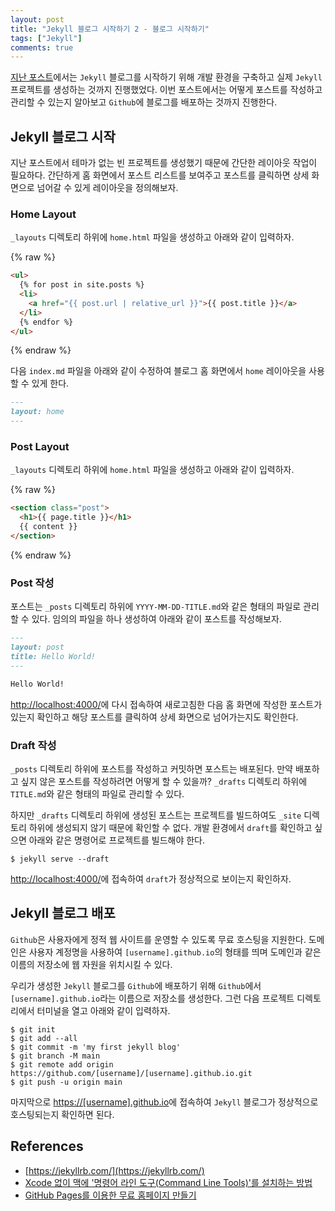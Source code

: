 ```yaml
---
layout: post
title: "Jekyll 블로그 시작하기 2 - 블로그 시작하기"
tags: ["Jekyll"]
comments: true
---
```


[지난 포스트](#)에서는 `Jekyll` 블로그를 시작하기 위해 개발 환경을 구축하고 실제 `Jekyll` 프로젝트를 생성하는 것까지 진행했었다. 이번 포스트에서는 어떻게 포스트를 작성하고 관리할 수 있는지 알아보고 `Github`에 블로그를 배포하는 것까지 진행한다.

## Jekyll 블로그 시작

지난 포스트에서 테마가 없는 빈 프로젝트를 생성했기 때문에 간단한 레이아웃 작업이 필요하다. 간단하게 홈 화면에서 포스트 리스트를 보여주고 포스트를 클릭하면 상세 화면으로 넘어갈 수 있게 레이아웃을 정의해보자.

### Home Layout

`_layouts` 디렉토리 하위에 `home.html` 파일을 생성하고 아래와 같이 입력하자.

{% raw %}

```html
<ul>
  {% for post in site.posts %}
  <li>
    <a href="{{ post.url | relative_url }}">{{ post.title }}</a>
  </li>
  {% endfor %}
</ul>
```

{% endraw %}

다음 `index.md` 파일을 아래와 같이 수정하여 블로그 홈 화면에서 `home` 레이아웃을 사용할 수 있게 한다.

```markdown
---
layout: home
---
```

### Post Layout

`_layouts` 디렉토리 하위에 `home.html` 파일을 생성하고 아래와 같이 입력하자.

{% raw %}

```html
<section class="post">
  <h1>{{ page.title }}</h1>
  {{ content }}
</section>
```

{% endraw %}

### Post 작성

포스트는 `_posts` 디렉토리 하위에 `YYYY-MM-DD-TITLE.md`와 같은 형태의 파일로 관리할 수 있다. 임의의 파일을 하나 생성하여 아래와 같이 포스트를 작성해보자.

```markdown
---
layout: post
title: Hello World!
---

Hello World!
```

[http://localhost:4000/](http://localhost:4000/)에 다시 접속하여 새로고침한 다음 홈 화면에 작성한 포스트가 있는지 확인하고 해당 포스트를 클릭하여 상세 화면으로 넘어가는지도 확인한다.

### Draft 작성

`_posts` 디렉토리 하위에 포스트를 작성하고 커밋하면 포스트는 배포된다. 만약 배포하고 싶지 않은 포스트를 작성하려면 어떻게 할 수 있을까? `_drafts` 디렉토리 하위에 `TITLE.md`와 같은 형태의 파일로 관리할 수 있다.

하지만 `_drafts` 디렉토리 하위에 생성된 포스트는 프로젝트를 빌드하여도 `_site` 디렉토리 하위에 생성되지 않기 때문에 확인할 수 없다. 개발 환경에서 `draft`를 확인하고 싶으면 아래와 같은 명령어로 프로젝트를 빌드해야 한다.

```shell
$ jekyll serve --draft
```

[http://localhost:4000/](http://localhost:4000/)에 접속하여 `draft`가 정상적으로 보이는지 확인하자.

## Jekyll 블로그 배포

`Github`은 사용자에게 정적 웹 사이트를 운영할 수 있도록 무료 호스팅을 지원한다. 도메인은 사용자 계정명을 사용하여 `[username].github.io`의 형태를 띄며 도메인과 같은 이름의 저장소에 웹 자원을 위치시킬 수 있다.

우리가 생성한 `Jekyll` 블로그를 `Github`에 배포하기 위해 `Github`에서 `[username].github.io`라는 이름으로 저장소를 생성한다. 그런 다음 프로젝트 디렉토리에서 터미널을 열고 아래와 같이 입력하자.

```shell
$ git init
$ git add --all
$ git commit -m 'my first jekyll blog'
$ git branch -M main
$ git remote add origin https://github.com/[username]/[username].github.io.git
$ git push -u origin main
```

마지막으로 [https://[username].github.io](https://[username].github.io)에 접속하여 `Jekyll` 블로그가 정상적으로 호스팅되는지 확인하면 된다.

## References

- [https://jekyllrb.com/](https://jekyllrb.com/)
- [Xcode 없이 맥에 '명령어 라인 도구(Command Line Tools)'를 설치하는 방법](https://macnews.tistory.com/4243)
- [GitHub Pages를 이용한 무료 홈페이지 만들기](https://wepplication.github.io/programming/github-pages/)
